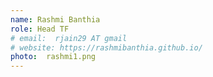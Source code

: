```yaml
---
name: Rashmi Banthia
role: Head TF
# email:  rjain29 AT gmail
# website: https://rashmibanthia.github.io/
photo:  rashmi1.png
---
```

